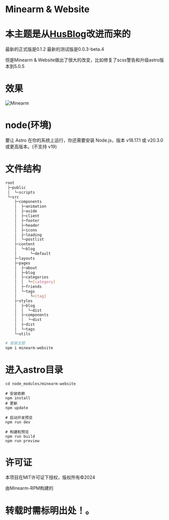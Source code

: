 # Minearm & Website
# 本主题是从[HusBlog](https://github.com/KraHsu/HsuBlog.git)改进而来的
最新的正式版是0.1.2
最新的测试版是0.0.3-beta.4

但是Minearm & Website做出了很大的改变，比如修复了scss警告和升级astro版本到5.0.5

# 效果
![Minearm](https://portal.astro.build/_image?href=https%3A%2F%2Fstorage.googleapis.com%2Fdev-portal-bucket%2Fkotpt1ztaalrk5frua5pnwdvoh185ylgg0rio9.webp)

# node(环境)

要让 Astro 在你的系统上运行，你还需要安装 Node.js，版本 v18.17.1 或 v20.3.0 或更高版本。(不支持 v19)

# 文件结构

```bash
root
 ├─public
 │  └─scripts
 └─src
    ├─components
    │  ├─animation
    │  ├─aside
    │  ├─client
    │  ├─footer
    │  ├─header
    │  ├─icons
    │  ├─loading
    │  └─postlist
    ├─content
    │  └─blog
    │      └─default
    ├─layouts
    ├─pages
    │  ├─about
    │  ├─blog
    │  ├─categories
    │  │  └─[category]
    │  ├─friends
    │  └─tags
    │      └─[tag]
    ├─styles
    │  ├─blog
    │  │  └─dist
    │  ├─components
    │  │  └─dist
    │  ├─dist
    │  └─tags
    └─utils
```

~~~bash
# 安装主题
npm i minearm-website
~~~

# 进入astro目录
~~~
cd node_modules/minearm-website
~~~

~~~
# 安装依赖
npm install
# 更新
npm update
~~~

~~~
# 启动开发预览
npm run dev
~~~

~~~
# 构建和预览
npm run build
npm run preview
~~~

# 许可证
本项目在MIT许可证下授权，版权所有©2024

由Minearm-RPM构建的

# 转载时需标明出处！。
